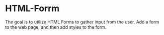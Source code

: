 # HTML-Forrm
The goal is to utilize HTML Forms to gather input from the user. Add a form to the web page, and then add styles to the form.  
